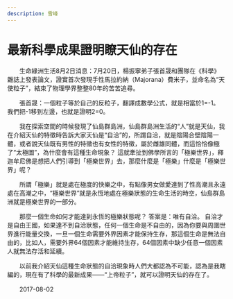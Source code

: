 ```yaml
---
description: 雪峰
---
```


# 最新科學成果證明瞭天仙的存在

　　生命綠洲生活8月2日消息：7月20日，楊振寧弟子張首晟和團隊在《科學》雜誌上發表論文，證實首次發現手性馬拉約納（Majorana）費米子，並命名為“天使粒子”，結束了物理學界整整80年的苦苦追尋。

　　張首晟：一個粒子等於自己的反粒子，翻譯成數學公式，就是相當於1=-1。 我們把-1移到左邊，也就是證明2=0。

　　我在探索空間的時候發現了仙島群島洲，仙島群島洲生活的“人”就是天仙，我在介紹天仙的特徵時告訴大家天仙是“自洽”的，所謂自洽，就是陰陽合壁陰陽一體，或者說天仙既有男性的特徵也有女性的特徵，屬於雌雄同體，而這恰恰像極了“太極圖”，為什麼會有這種生命現象？ 這就牽扯到佛學所言的「極樂世界」，釋迦牟尼佛是想把人們引導到「極樂世界」去，那麼什麼是「極樂」什麼是「極樂世界」呢？

　　所謂「極樂」就是處在極度的快樂之中，有點像男女做愛達到了性高潮且永遠處在高潮之中，“極樂世界”就是永恆地處在極樂狀態的生命生活的時空，仙島群島洲就是極樂世界的一部分。

　　那麼一個生命如何才能達到永恆的極樂狀態呢？ 答案是：唯有自洽。 自洽才是自由王國，如果達不到自洽狀態，任何一個生命是不自由的，因為你要與周圍世界進行能量交換，一旦一個生命需要外界因素才能保持生存，那這個生命是無法自由的，比如人，需要外界64個因素才能維持生存，64個因素中缺少任意一個因素人就無法存活和延續。

　　以前我介紹天仙這種生命狀態的自洽現象時人們大都認為不可能，認為是我瞎編的，現在有了科學的最新成果——“上帝粒子”，就可以證明天仙的存在了。

　　2017-08-02
